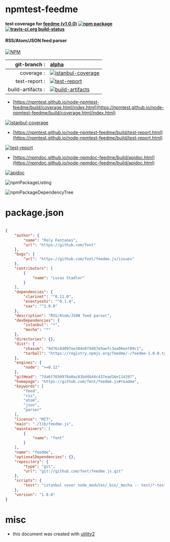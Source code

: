 # npmtest-feedme

#### test coverage for  [feedme (v1.0.0)](https://github.com/fent/feedme.js#readme)  [![npm package](https://img.shields.io/npm/v/npmtest-feedme.svg?style=flat-square)](https://www.npmjs.org/package/npmtest-feedme) [![travis-ci.org build-status](https://api.travis-ci.org/npmtest/node-npmtest-feedme.svg)](https://travis-ci.org/npmtest/node-npmtest-feedme)

#### RSS/Atom/JSON feed parser

[![NPM](https://nodei.co/npm/feedme.png?downloads=true&downloadRank=true&stars=true)](https://www.npmjs.com/package/feedme)

| git-branch : | [alpha](https://github.com/npmtest/node-npmtest-feedme/tree/alpha)|
|--:|:--|
| coverage : | [![istanbul-coverage](https://npmtest.github.io/node-npmtest-feedme/build/coverage.badge.svg)](https://npmtest.github.io/node-npmtest-feedme/build/coverage.html/index.html)|
| test-report : | [![test-report](https://npmtest.github.io/node-npmtest-feedme/build/test-report.badge.svg)](https://npmtest.github.io/node-npmtest-feedme/build/test-report.html)|
| build-artifacts : | [![build-artifacts](https://npmtest.github.io/node-npmtest-feedme/glyphicons_144_folder_open.png)](https://github.com/npmtest/node-npmtest-feedme/tree/gh-pages/build)|

- [https://npmtest.github.io/node-npmtest-feedme/build/coverage.html/index.html](https://npmtest.github.io/node-npmtest-feedme/build/coverage.html/index.html)

[![istanbul-coverage](https://npmtest.github.io/node-npmtest-feedme/build/screenCapture.buildCi.browser.%252Ftmp%252Fbuild%252Fcoverage.lib.html.png)](https://npmtest.github.io/node-npmtest-feedme/build/coverage.html/index.html)

- [https://npmtest.github.io/node-npmtest-feedme/build/test-report.html](https://npmtest.github.io/node-npmtest-feedme/build/test-report.html)

[![test-report](https://npmtest.github.io/node-npmtest-feedme/build/screenCapture.buildCi.browser.%252Ftmp%252Fbuild%252Ftest-report.html.png)](https://npmtest.github.io/node-npmtest-feedme/build/test-report.html)

- [https://npmdoc.github.io/node-npmdoc-feedme/build/apidoc.html](https://npmdoc.github.io/node-npmdoc-feedme/build/apidoc.html)

[![apidoc](https://npmdoc.github.io/node-npmdoc-feedme/build/screenCapture.buildCi.browser.%252Ftmp%252Fbuild%252Fapidoc.html.png)](https://npmdoc.github.io/node-npmdoc-feedme/build/apidoc.html)

![npmPackageListing](https://npmtest.github.io/node-npmtest-feedme/build/screenCapture.npmPackageListing.svg)

![npmPackageDependencyTree](https://npmtest.github.io/node-npmtest-feedme/build/screenCapture.npmPackageDependencyTree.svg)



# package.json

```json

{
    "author": {
        "name": "Roly Fentanes",
        "url": "https://github.com/fent"
    },
    "bugs": {
        "url": "https://github.com/fent/feedme.js/issues"
    },
    "contributors": [
        {
            "name": "Lucas Stadler"
        }
    ],
    "dependencies": {
        "clarinet": "^0.11.0",
        "eventyoshi": "^0.1.4",
        "sax": "^1.0.0"
    },
    "description": "RSS/Atom/JSON feed parser",
    "devDependencies": {
        "istanbul": "*",
        "mocha": "*"
    },
    "directories": {},
    "dist": {
        "shasum": "9d76c0d097ee384e8f9d87e9aefc3ea06eef89c1",
        "tarball": "https://registry.npmjs.org/feedme/-/feedme-1.0.0.tgz"
    },
    "engines": {
        "node": ">=0.12"
    },
    "gitHead": "7da6f7650978a0ac83bd4b44c437ead16e114297",
    "homepage": "https://github.com/fent/feedme.js#readme",
    "keywords": [
        "feed",
        "rss",
        "atom",
        "json",
        "parser"
    ],
    "license": "MIT",
    "main": "./lib/feedme.js",
    "maintainers": [
        {
            "name": "fent"
        }
    ],
    "name": "feedme",
    "optionalDependencies": {},
    "repository": {
        "type": "git",
        "url": "git://github.com/fent/feedme.js.git"
    },
    "scripts": {
        "test": "istanbul cover node_modules/.bin/_mocha -- test/*-test.js"
    },
    "version": "1.0.0"
}
```



# misc
- this document was created with [utility2](https://github.com/kaizhu256/node-utility2)
